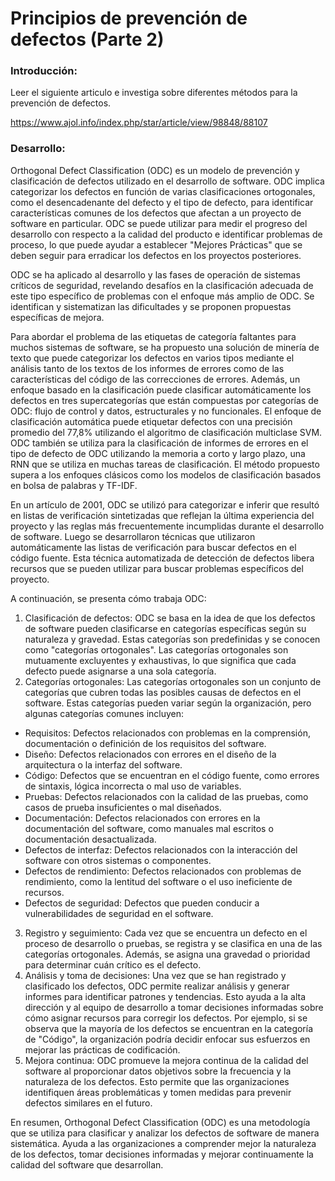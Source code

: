 # Principios de prevención de defectos (Parte 2)
### Introducción:
Leer el siguiente articulo e investiga sobre diferentes métodos para la prevención de defectos.

https://www.ajol.info/index.php/star/article/view/98848/88107

### Desarrollo:
Orthogonal Defect Classification (ODC) es un modelo de prevención y clasificación de defectos utilizado en el desarrollo de software. ODC implica categorizar los defectos en función de varias clasificaciones ortogonales, como el desencadenante del defecto y el tipo de defecto, para identificar características comunes de los defectos que afectan a un proyecto de software en particular. ODC se puede utilizar para medir el progreso del desarrollo con respecto a la calidad del producto e identificar problemas de proceso, lo que puede ayudar a establecer "Mejores Prácticas" que se deben seguir para erradicar los defectos en los proyectos posteriores.

ODC se ha aplicado al desarrollo y las fases de operación de sistemas críticos de seguridad, revelando desafíos en la clasificación adecuada de este tipo específico de problemas con el enfoque más amplio de ODC. Se identifican y sistematizan las dificultades y se proponen propuestas específicas de mejora.

Para abordar el problema de las etiquetas de categoría faltantes para muchos sistemas de software, se ha propuesto una solución de minería de texto que puede categorizar los defectos en varios tipos mediante el análisis tanto de los textos de los informes de errores como de las características del código de las correcciones de errores. Además, un enfoque basado en la clasificación puede clasificar automáticamente los defectos en tres supercategorías que están compuestas por categorías de ODC: flujo de control y datos, estructurales y no funcionales. El enfoque de clasificación automática puede etiquetar defectos con una precisión promedio del 77,8% utilizando el algoritmo de clasificación multiclase SVM.
ODC también se utiliza para la clasificación de informes de errores en el tipo de defecto de ODC utilizando la memoria a corto y largo plazo, una RNN que se utiliza en muchas tareas de clasificación. El método propuesto supera a los enfoques clásicos como los modelos de clasificación basados en bolsa de palabras y TF-IDF.

En un artículo de 2001, ODC se utilizó para categorizar e inferir que resultó en listas de verificación sintetizadas que reflejan la última experiencia del proyecto y las reglas más frecuentemente incumplidas durante el desarrollo de software. Luego se desarrollaron técnicas que utilizaron automáticamente las listas de verificación para buscar defectos en el código fuente. Esta técnica automatizada de detección de defectos libera recursos que se pueden utilizar para buscar problemas específicos del proyecto.

A continuación, se presenta cómo trabaja ODC:
1. Clasificación de defectos: ODC se basa en la idea de que los defectos de software pueden clasificarse en categorías específicas según su naturaleza y gravedad. Estas categorías son predefinidas y se conocen como "categorías ortogonales". Las categorías ortogonales son mutuamente excluyentes y exhaustivas, lo que significa que cada defecto puede asignarse a una sola categoría.
2. Categorías ortogonales: Las categorías ortogonales son un conjunto de categorías que cubren todas las posibles causas de defectos en el software. Estas categorías pueden variar según la organización, pero algunas categorías comunes incluyen:
  + Requisitos: Defectos relacionados con problemas en la comprensión, documentación o definición de los requisitos del software.
  + Diseño: Defectos relacionados con errores en el diseño de la arquitectura o la interfaz del software.
  + Código: Defectos que se encuentran en el código fuente, como errores de sintaxis, lógica incorrecta o mal uso de variables.
  +  Pruebas: Defectos relacionados con la calidad de las pruebas, como casos de prueba insuficientes o mal diseñados.
  + Documentación: Defectos relacionados con errores en la documentación del software, como manuales mal escritos o documentación desactualizada.
  + Defectos de interfaz: Defectos relacionados con la interacción del software con otros sistemas o componentes.
  + Defectos de rendimiento: Defectos relacionados con problemas de rendimiento, como la lentitud del software o el uso ineficiente de recursos.
  + Defectos de seguridad: Defectos que pueden conducir a vulnerabilidades de seguridad en el software.

3. Registro y seguimiento: Cada vez que se encuentra un defecto en el proceso de desarrollo o pruebas, se registra y se clasifica en una de las categorías ortogonales. Además, se asigna una gravedad o prioridad para determinar cuán crítico es el defecto.
4. Análisis y toma de decisiones: Una vez que se han registrado y clasificado los defectos, ODC permite realizar análisis y generar informes para identificar patrones y tendencias. Esto ayuda a la alta dirección y al equipo de desarrollo a tomar decisiones informadas sobre cómo asignar recursos para corregir los defectos. Por ejemplo, si se observa que la mayoría de los defectos se encuentran en la categoría de "Código", la organización podría decidir enfocar sus esfuerzos en mejorar las prácticas de codificación.
5. Mejora continua: ODC promueve la mejora continua de la calidad del software al proporcionar datos objetivos sobre la frecuencia y la naturaleza de los defectos. Esto permite que las organizaciones identifiquen áreas problemáticas y tomen medidas para prevenir defectos similares en el futuro.

En resumen, Orthogonal Defect Classification (ODC) es una metodología que se utiliza para clasificar y analizar los defectos de software de manera sistemática. Ayuda a las organizaciones a comprender mejor la naturaleza de los defectos, tomar decisiones informadas y mejorar continuamente la calidad del software que desarrollan.
